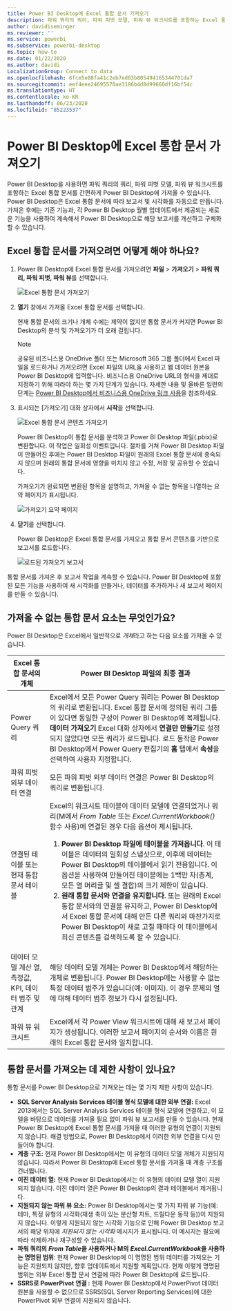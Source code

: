 ```yaml
---
title: Power BI Desktop에 Excel 통합 문서 가져오기
description: 파워 쿼리의 쿼리, 파워 피벗 모델, 파워 뷰 워크시트를 포함하는 Excel 통합 문서를 Power BI Desktop에 가져올 수 있습니다.
author: davidiseminger
ms.reviewer: ''
ms.service: powerbi
ms.subservice: powerbi-desktop
ms.topic: how-to
ms.date: 01/22/2020
ms.author: davidi
LocalizationGroup: Connect to data
ms.openlocfilehash: 6fce5e88fa41c2eb7ed03b805494165344701da7
ms.sourcegitcommit: eef4eee24695570ae3186b4d8d99660df16bf54c
ms.translationtype: HT
ms.contentlocale: ko-KR
ms.lasthandoff: 06/23/2020
ms.locfileid: "85223537"
---
```

# <a name="import-excel-workbooks-into-power-bi-desktop"></a>Power BI Desktop에 Excel 통합 문서 가져오기
Power BI Desktop을 사용하면 파워 쿼리의 쿼리, 파워 피벗 모델, 파워 뷰 워크시트를 포함하는 Excel 통합 문서를 간편하게 Power BI Desktop에 가져올 수 있습니다. Power BI Desktop은 Excel 통합 문서에 따라 보고서 및 시각화를 자동으로 만듭니다. 가져온 후에는 기존 기능과, 각 Power BI Desktop 월별 업데이트에서 제공되는 새로운 기능을 사용하여 계속해서 Power BI Desktop으로 해당 보고서를 개선하고 구체화할 수 있습니다.

## <a name="how-do-i-import-an-excel-workbook"></a>Excel 통합 문서를 가져오려면 어떻게 해야 하나요?
1. Power BI Desktop에 Excel 통합 문서를 가져오려면 **파일** > **가져오기** > **파워 쿼리, 파워 피벗, 파워 뷰**를 선택합니다.

   ![Excel 통합 문서 가져오기](media/desktop-import-excel-workbooks/importexceltopbi_1.png)


2. **열기** 창에서 가져올 Excel 통합 문서를 선택합니다. 

   현재 통합 문서의 크기나 개체 수에는 제약이 없지만 통합 문서가 커지면 Power BI Desktop의 분석 및 가져오기가 더 오래 걸립니다.

   > [!NOTE]
   > 공유된 비즈니스용 OneDrive 폴더 또는 Microsoft 365 그룹 폴더에서 Excel 파일을 로드하거나 가져오려면 Excel 파일의 URL을 사용하고 웹 데이터 원본을 Power BI Desktop에 입력합니다. 비즈니스용 OneDrive URL의 형식을 제대로 지정하기 위해 따라야 하는 몇 가지 단계가 있습니다. 자세한 내용 및 올바른 일련의 단계는 [Power BI Desktop에서 비즈니스용 OneDrive 링크 사용](desktop-use-onedrive-business-links.md)을 참조하세요.
   > 
   > 

3. 표시되는 [가져오기] 대화 상자에서 **시작**을 선택합니다.

   ![Excel 통합 문서 콘텐츠 가져오기](media/desktop-import-excel-workbooks/import-excel-power-bi-5.png)


   Power BI Desktop이 통합 문서를 분석하고 Power BI Desktop 파일(.pbix)로 변환합니다. 이 작업은 일회성 이벤트입니다. 절차를 거쳐 Power BI Desktop 파일이 만들어진 후에는 Power BI Desktop 파일이 원래의 Excel 통합 문서에 종속되지 않으며 원래의 통합 문서에 영향을 미치지 않고 수정, 저장 및 공유할 수 있습니다.

   가져오기가 완료되면 변환된 항목을 설명하고, 가져올 수 없는 항목을 나열하는 요약 페이지가 표시됩니다.

   ![가져오기 요약 페이지](media/desktop-import-excel-workbooks/importexceltopbi_3.png)

4. **닫기**를 선택합니다. 

   Power BI Desktop은 Excel 통합 문서를 가져오고 통합 문서 콘텐츠를 기반으로 보고서를 로드합니다.

   ![로드된 가져오기 보고서](media/desktop-import-excel-workbooks/importexceltopbi_4.png)

통합 문서를 가져온 후 보고서 작업을 계속할 수 있습니다. Power BI Desktop에 포함된 모든 기능을 사용하여 새 시각화를 만들거나, 데이터를 추가하거나 새 보고서 페이지를 만들 수 있습니다.

## <a name="which-workbook-elements-are-imported"></a>가져올 수 없는 통합 문서 요소는 무엇인가요?
Power BI Desktop은 Excel에서 일반적으로 *개체*라고 하는 다음 요소를 가져올 수 있습니다.

| Excel 통합 문서의 개체 | Power BI Desktop 파일의 최종 결과 |
| --- | --- |
| Power Query 쿼리 |Excel에서 모든 Power Query 쿼리는 Power BI Desktop의 쿼리로 변환됩니다. Excel 통합 문서에 정의된 쿼리 그룹이 있다면 동일한 구성이 Power BI Desktop에 복제됩니다. **데이터 가져오기** Excel 대화 상자에서 **연결만 만들기**로 설정되지 않았다면 모든 쿼리가 로드됩니다. 로드 동작은 Power BI Desktop에서 Power Query 편집기의 **홈** 탭에서 **속성**을 선택하여 사용자 지정합니다. |
| 파워 피벗 외부 데이터 연결 |모든 파워 피벗 외부 데이터 연결은 Power BI Desktop의 쿼리로 변환됩니다. |
| 연결된 테이블 또는 현재 통합 문서 테이블 |Excel의 워크시트 테이블이 데이터 모델에 연결되었거나 쿼리(M에서 *From Table* 또는 *Excel.CurrentWorkbook()* 함수 사용)에 연결된 경우 다음 옵션이 제시됩니다. <ol><li><b>Power BI Desktop 파일에 테이블을 가져옵니다</b>. 이 테이블은 데이터의 일회성 스냅샷으로, 이후에 데이터는 Power BI Desktop의 테이블에서 읽기 전용입니다. 이 옵션을 사용하여 만들어진 테이블에는 1백만 자(총계, 모든 열 머리글 및 셀 결합)의 크기 제한이 있습니다.</li><li><b>원래 통합 문서와 연결을 유지합니다</b>. 또는 원래의 Excel 통합 문서와의 연결을 유지하고, Power BI Desktop에서 Excel 통합 문서에 대해 만든 다른 쿼리와 마찬가지로 Power BI Desktop이 새로 고칠 때마다 이 테이블에서 최신 콘텐츠를 검색하도록 할 수 있습니다.</li></ul> |
| 데이터 모델 계산 열, 측정값, KPI, 데이터 범주 및 관계 |해당 데이터 모델 개체는 Power BI Desktop에서 해당하는 개체로 변환됩니다. Power BI Desktop에는 사용할 수 없는 특정 데이터 범주가 있습니다(예: 이미지). 이 경우 문제의 열에 대해 데이터 범주 정보가 다시 설정됩니다. |
| 파워 뷰 워크시트 |Excel에서 각 Power View 워크시트에 대해 새 보고서 페이지가 생성됩니다. 이러한 보고서 페이지의 순서와 이름은 원래의 Excel 통합 문서와 일치합니다. |

## <a name="are-there-any-limitations-to-importing-a-workbook"></a>통합 문서를 가져오는 데 제한 사항이 있나요?
통합 문서를 Power BI Desktop으로 가져오는 데는 몇 가지 제한 사항이 있습니다.

* **SQL Server Analysis Services 테이블 형식 모델에 대한 외부 연결:** Excel 2013에서는 SQL Server Analysis Services 테이블 형식 모델에 연결하고, 이 모델을 바탕으로 데이터를 가져올 필요 없이 파워 뷰 보고서를 만들 수 있습니다. 현재 Power BI Desktop에 Excel 통합 문서를 가져올 때 이러한 유형의 연결이 지원되지 않습니다. 해결 방법으로, Power BI Desktop에서 이러한 외부 연결을 다시 만들어야 합니다.
* **계층 구조:** 현재 Power BI Desktop에서는 이 유형의 데이터 모델 개체가 지원되지 않습니다. 따라서 Power BI Desktop에 Excel 통합 문서를 가져올 때 계층 구조를 건너뜁니다.
* **이진 데이터 열:** 현재 Power BI Desktop에서는 이 유형의 데이터 모델 열이 지원되지 않습니다. 이진 데이터 열은 Power BI Desktop의 결과 테이블에서 제거됩니다.
* **지원되지 않는 파워 뷰 요소:** Power BI Desktop에서는 몇 가지 파워 뷰 기능(예: 테마, 특정 유형의 시각화(재생 축이 있는 분산형 차트, 드릴다운 동작 등))이 지원되지 않습니다. 이렇게 지원되지 않는 시각화 기능으로 인해 Power BI Desktop 보고서의 해당 위치에 *지원되지 않는 시각화* 메시지가 표시됩니다. 이 메시지는 필요에 따라 삭제하거나 재구성할 수 있습니다.
* **파워 쿼리의** ***From Table*****을 사용하거나 M의** ***Excel.CurrentWorkbook*****을 사용하는 명명된 범위**: 현재 Power BI Desktop에 이 명명된 범위 데이터를 가져오는 기능은 지원되지 않지만, 향후 업데이트에서 지원할 계획입니다. 현재 이렇게 명명된 범위는 외부 Excel 통합 문서 연결에 따라 Power BI Desktop에 로드됩니다.
* **SSRS로 PowerPivot 연결 :** 현재 Power BI Desktop에서 PowerPivot 데이터 원본을 사용할 수 없으므로 SSRS(SQL Server Reporting Services)에 대한 PowerPivot 외부 연결이 지원되지 않습니다.


